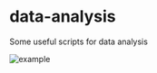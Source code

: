 data-analysis
=============

Some useful scripts for data analysis

![example](https://raw.github.com/pera/data-analysis/master/example.png "Example")